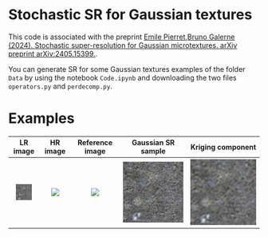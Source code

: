 # Stochastic SR for Gaussian textures


This code is associated with the preprint [Emile Pierret,Bruno Galerne (2024). Stochastic super-resolution for Gaussian microtextures. arXiv preprint arXiv:2405.15399.](https://arxiv.org/abs/2405.15399).


You can generate SR for some Gaussian textures examples of the folder ```Data``` by using the notebook ```Code.ipynb``` and downloading the two files ```operators.py``` and ```perdecomp.py```.



# Examples


<table>
  <tr>
    <th> LR image </th>
    <th> HR image</th>
    <th> Reference image</th>
    <th> Gaussian SR sample </th>
    <th> Kriging component </th>
  </tr>
   <tr>
  <th><img src="Results/Wall/LR.png" /></th>
 <th><img src="Results/Wall/HR.png" /></th>
     <th><img src="Results/Wall/Reference.png" /></th>
      <th><img src="Results/Wall/Sample0.png" /></th>
      <th><img src="Results/Wall/Kriging.png" /></th>
     </tr> 
</table>

